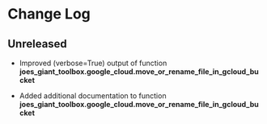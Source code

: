
# Change Log

## Unreleased

* Improved (verbose=True) output of function **joes_giant_toolbox.google_cloud.move_or_rename_file_in_gcloud_bucket**

* Added additional documentation to function **joes_giant_toolbox.google_cloud.move_or_rename_file_in_gcloud_bucket**
